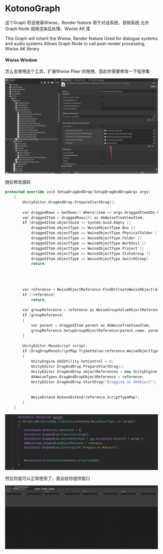 # KotonoGraph

这个Graph 将会继承Wwise，Render feature
用于对话系统、音频系统
允许Graph Node 调用渲染后处理、Wwise AK 库

This Graph will inherit the Wwise, Render feature
Used for dialogue systems and audio systems
Allows Graph Node to call post-render processing, Wwise AK library



#### Wwise Window

怎么去使用这个工具，扩展Wwise Piker 的拖拽，因此你需要修改一下程序集

![image-20240918144100822](./assets/image-20240918144100822.png)

随后修改源码

```c++
protected override void SetupDragAndDrop(SetupDragAndDropArgs args)
	{
		UnityEditor.DragAndDrop.PrepareStartDrag();

		var draggedRows = GetRows().Where(item => args.draggedItemIDs.Contains(item.id)).ToList();
		var draggedItem = draggedRows[0] as AkWwiseTreeViewItem;
		if (draggedItem.objectGuid == System.Guid.Empty ||
			draggedItem.objectType == WwiseObjectType.Bus ||
			draggedItem.objectType == WwiseObjectType.PhysicalFolder ||
			draggedItem.objectType == WwiseObjectType.Folder ||
			draggedItem.objectType == WwiseObjectType.WorkUnit ||
			draggedItem.objectType == WwiseObjectType.Project ||
			draggedItem.objectType == WwiseObjectType.StateGroup ||
			draggedItem.objectType == WwiseObjectType.SwitchGroup)
			return;

	


		var reference = WwiseObjectReference.FindOrCreateWwiseObject(draggedItem.objectType, draggedItem.name, draggedItem.objectGuid);
		if (!reference)
			return;

		var groupReference = reference as WwiseGroupValueObjectReference;
		if (groupReference)
		{
			var parent = draggedItem.parent as AkWwiseTreeViewItem;
			groupReference.SetupGroupObjectReference(parent.name, parent.objectGuid);
		}

		UnityEditor.MonoScript script;
		if (DragDropMonoScriptMap.TryGetValue(reference.WwiseObjectType, out script))
		{
			UnityEngine.GUIUtility.hotControl = 0;
			UnityEditor.DragAndDrop.PrepareStartDrag();
			UnityEditor.DragAndDrop.objectReferences = new UnityEngine.Object[] { script };
			AkWwiseTypes.DragAndDropObjectReference = reference;
			UnityEditor.DragAndDrop.StartDrag("Dragging an AkObject");
			
			
			WwiseExtend.KotonoExtend(reference,ScriptTypeMap);
		}
	}
```

![image-20240918144145095](./assets/image-20240918144145095.png)

然后你就可以正常使用了，我会给你提供窗口

![image-20240918144202638](./assets/image-20240918144202638.png)